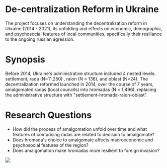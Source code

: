 # De-centralization Reform in Ukraine

The project focuses on understanding the decentralization reform in Ukraine (2014 - 2021), its unfolding and effects on economic, demographic, and psychosocial features of local communities, specifically their resiliance to the ongoing russian agression. 

# Synopsis

Before 2014, Ukraine's administrative structure included 4 nested levels: settlement, rada (N=11,250) , raion (N = 136),  and oblast (N=24). The decentralization reformed launched in 2014, over the course of 7 years, amalgomated radas (local councils) into  hromadas (N = 1,496), replacing the administrative structure with "settlement-hromada-raion-oblast".

# Research Questions

- How did the process of amalgomation unfold over time and what features of comprising radas are related to decision to amalgomate?
- Does hromada's choice to amalgomate affects macroeconomic and psychosocial features of the region? 
- Does amalgomation make hromadas more resilient to foreign invasion?

![](https://www.nationsonline.org/maps/Ukraine-Administrative-Map.jpg)
